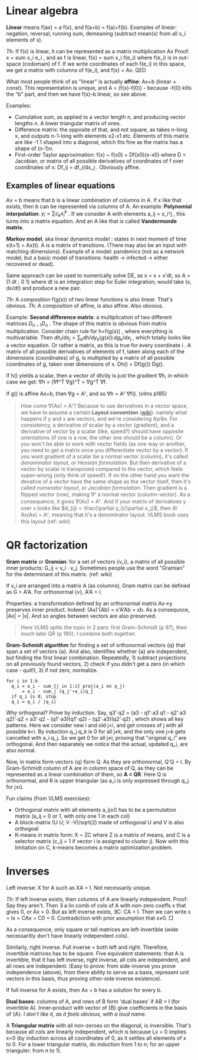 # Linear algebra

**Linear** means f(ax) = a f(x), and f(a+b) = f(a)+f(b). Examples of linear: negation, reversal, running sum, demeaning (subtract mean(x) from all x_i elements of x).

*Th*: If f(x) is linear, it can be represented as a matrix multiplication Ax
Proof: x = sum x_i e_i , and as f is linear, f(x) = sum x_i f(e_i) where f(e_i) is in out-space (codomain) of f. If we write coordinates of each f(e_i) in this space, we get a matrix with columns of f(e_i), and f(x) = Ax. QED 

What most people think of as "linear" is actually **affine**: Ax+b (linear + const). This representation is unique, and A = (f(x)-f(0)) - because -f(0) kills the "b" part, and then we have f(x)-b linear, so see above.

Examples:
* Cumulative sum, as applied to a vector length n, and producing vector lengths n. A lower triangular matrix of ones.
* Difference matrix: the opposite of that, and not square, as takes n-long x, and outputs n-1-long with elements x2-x1 etc. Elements of this matrix are like -1 1 shaped into a diagonal, which fits fine as the matrix has a shape of (n-1)n.
* First-order Taylor approximation: f(x) ~ f(x0) + Df(x0)(x-x0) where D = Jacobian, or matrix of all possible derivatives of coordinates of f over coordinates of x: Df_ij = df_i/dx_j . Obviously affine.

## Examples of linear equations
Ax = b means that b is a linear combination of columns in A. If x like that exists, then b can be represented via columns of A. An example: **Polynomial interpolation**: $y_i = \sum c_k x_i^k$ . If we consider  A with elements a_ij = x_i^j , this turns into a matrix equation. And an A like that is called **Vandermonde matrix**.

**Markov model**, aka linear dynamics model : states in next moment of time x(t+1) = Ax(t). A is a matrix of transitions. (There may also be an input with matching dimensions). Example of a model: pandemics (not as a network model, but a basic model of transitions: health -> infected -> either recovered or dead).

Same approach can be used to numerically solve DE, as x = x + x'dt, so A = (1 dt ; 0 1) where dt is an integration step for Euler integration; would take (x, dx/dt) and produce a new pair.

_Th:_ A composition f(g(x)) of two linear functions is also linear. That's obvious.
_Th:_ A composition of affine, is also affine. Also obvious.

Example: **Second difference matrix**: a multiplication of two different matrices $D_{n-1}D_n$ . The shape of this matrix is obvious from matrix multiplication. Consider chain rule for h=f(g(x)) , where everything is multivariable. Then $dh_i/dx_j =  \sum_k dh/dy_k (g(x)) \, dg_k/dx_j$ , which totally looks like a vector equation. Or rather a matrix, as this is true for every coordinate i . A matrix of all possible derivatives of elements of f, taken along each of the dimensions (coordinates) of g, is multiplied by a matrix of all possible coordinates of g, taken over dimensions of x. Dh() = Df(g()) Dg().

If h() yields a scalar, then a vector of dh/dy is just the gradient ∇h, in which case we get:
∇h = (∇f^T ∇g)^T = ∇g^T ∇f.

If g() is affine Ax+b, then ∇g = Aᵀ, and so ∇h = Aᵀ ∇f(). (vlms p185)

> How come ∇(Ax) = Aᵀ? Because to use derivatives in a vector space, we  have to assume a certain **Layout convention** ([wiki](https://en.wikipedia.org/wiki/Matrix_calculus#Layout_conventions)): namely what happens if y and x are vectors, and we're considering ∂y/∂x. For consistency, a derivative of scalar by a vector (gradient), and a derivative of vector by a scalar (like, speed?) should have opposite orientations (if one is a row, the other one should be a column). Or you won't be able to work with vector fields (as one way or another, you need to get a matrix once you differentiate vector by a vector). If you want gradient of a scalar be a normal vector (column), it's called _denominator layout_, or _Hessian formulation_. But then derivative of a vector by scalar is transposed compared to the vector, which feels super-wrong (only think of speed!). If on the other hand you want the devative of a vector have the same shape as the vector itself, then it's called _numerator layout_, or _Jacobian formulation_. Then gradient is a flipped vector (row), making ∇ᵀ a normal vector (column-vector). As a consequence, it gives ∇(Ax) = Aᵀ. And if your matrix of derivatives y over x looks like $d_{ij} = \frac{\partial y_i}{\partial x_j}$, then ∂/∂x(Ax) = Aᵀ, meaning that it's a denominator layout. VLMS book uses this layout (ref: wiki)

# QR factorization

**Gram matrix** or **Gramian**: for a set of vectors {v_i}, a matrix of all possible inner products: G_ij = v_i ∙ v_j. Sometimes people use the word "Gramian" for the determinant of this matrix. (ref: wiki)

If v_i are arranged into a matrix A (as columns), Gram matrix can be defined as G = A'A. For orthonormal {v}, A'A = I.

Properties: a transformation defined by an orthonormal matrix Ax→y preserves inner product. Indeed: (Ax)'(Ab) = x'A'Ab = xb. As a consequnce, |Ax| = |x|. And so angles between vectors are also preserved.

> Here VLMS splits the topic in 2 pars: first Gram-Schmidt (p 97), then much later QR (p 190). I combine both together.

**Gram-Schmidt algorithm** for finding a set of orthonormal vectors {q} that span a set of vectors {a}. And also, identifies whether {a} are independent, but finding the first linear combination. Repeatedly, 1) subtract projections on all previously found vectors, 2) check if you didn't get a zero (in which case - quit!), 3) if not zero, normalize.

```
for i in 1:k
  q_i = a_i - sum_{j in 1:i} proj(a_i on q_j) 
      = a_i - sum_j (q_j'∙a_i)q_j
  if q_i is 0, stop
  q_i = q_i / |q_i|
```

Why orthogonal? Prove by induction. Say, q3'∙q2 = (a3 - q1'∙a3 q1 - q2'∙a3 q2)'∙q2 = a3'∙q2 - (q1'∙a3)(q1'∙q2) - (q2'∙a3)(q2'∙q2) , which shows all key patterns. Here we consider new i and old j<i, and get crosses of j with all possible k<i. By induction q_j∙q_k is 0 for all j≠k, and the only one j=k gets cancelled with a_i∙q_j. So we get 0 for all j≠i, proving that "original q_i" are orthogonal. And then separately we notice that the actual, updated q_i, are also normal.

Now, in matrix form vectors {q} form Q. As they are orthonormal, Q'Q = I. By Gram-Schmidt column of A are in column space of Q, as they can be represented as a linear combination of them, so **A = QR**. Here Q is orthonormal, and R is upper triangular (as a_i is only expressed through q_j for j≤i).

Fun claims (from VLMS exercises):
* Orthogonal matrix with all elements a_ij≥0 has to be a permutation matrix (a_ij = 0 or 1, with only one 1 in each col)
* A block-matrix (U U; V -V)/sqrt(2) made of orthogonal U and V is also orthogoal
* K-means in matrix form: X ~ 	ZC where Z is a matrix of means, and C is a selector matrix (c_ij = 1 if vector i is assigned to cluster j). Now with this limitation on C, k-means becomes a matrix optimization problem.

# Inverses
Left inverse: X for A such as XA = I. Not necessarily unique.

_Th:_ If left inverse exists, then columns of A are linearly independent. Proof: Say they aren't. Then ∃ a lin comb of cols of A with non-zero coeffs x that gives 0, or Ax = 0. But as left inverse exists, ∃C: CA = I. Then we can write x = Ix = CAx = C0 = 0. Contradiction with prior assumption that x≠0. □

As a consequence, only square or tall matrices are left-invertible (wide necessaritly don't have linearly independent cols).

Similarly, right inverse. Full inverse = both left and right. Therefore, invertible matrices has to be square. Five equivalent statements: that A is invertible, that it has left inverse, right inverse, all cols are independent, and all rows are independent. (Easy to prove: from side-inverse you prove independence (above), from there ability to serve as a basis, represent unit vectors in this basis, thus proving other-side inverse existence).

If full inverse for A exists, then Ax = b has a solution for every b.

**Dual bases**: columns of A, and rows of B form 'dual bases' if AB = I (for invertible A). Inner-product with vector of {B} give coefficients in the basis of {A}. _I don't like it, as it feels obvious, with a loud name._

A **Triangular matrix** with all non-zeroes on the diagonal, is inversible. That's because all cols are linearly independent, which is because Lx = 0 implies x=0 (by induction across all coordinates of 0, as it settles all elements of x to 0. For a lower triangular matrix, do induction from 1 to n; for an upper trianguler: from n to 1).